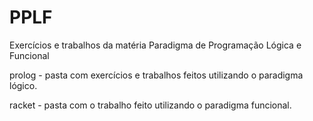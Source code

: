 # PPLF
Exercícios e trabalhos da matéria Paradigma de Programação Lógica e Funcional

prolog - pasta com exercícios e trabalhos feitos utilizando o paradigma lógico.

racket - pasta com o trabalho feito utilizando o paradigma funcional.
